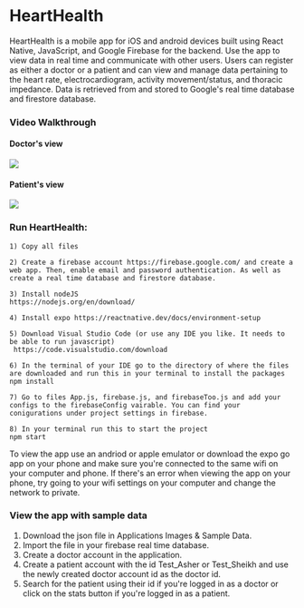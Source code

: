 # HeartHealth
HeartHealth is a mobile app for iOS and android devices built using React Native, JavaScript, and Google Firebase for the backend. Use the app to view data in real time and communicate with other users. Users can register as either a doctor or a patient and can view and manage data pertaining to the heart rate, electrocardiogram, activity movement/status, and thoracic impedance. Data is retrieved from and stored to Google's real time database and firestore database.

### Video Walkthrough

#### Doctor's view

![](https://i.imgur.com/WdSayNR.gif)



#### Patient's view

![](https://i.imgur.com/Vs6yPd3.gif)


### Run HeartHealth:

	1) Copy all files

	2) Create a firebase account https://firebase.google.com/ and create a web app. Then, enable email and password authentication. As well as create a real time database and firestore database.
	
	3) Install nodeJS 
	https://nodejs.org/en/download/

	4) Install expo https://reactnative.dev/docs/environment-setup
  
	5) Download Visual Studio Code (or use any IDE you like. It needs to be able to run javascript)
	 https://code.visualstudio.com/download

	6) In the terminal of your IDE go to the directory of where the files are downloaded and run this in your terminal to install the packages
	npm install
	
	7) Go to files App.js, firebase.js, and firebaseToo.js and add your configs to the firebaseConfig vairable. You can find your conigurations under project settings in firebase.
	
	8) In your terminal run this to start the project
	npm start

To view the app use an andriod or apple emulator or download the expo go app on your phone and make sure you're connected to the same wifi on your computer and phone. If there's an error when viewing the app on your phone, try going to your wifi settings on your computer and change the network to private. 


### View the app with sample data
1) Download the json file in Applications Images & Sample Data.
2) Import the file in your firebase real time database.
3) Create a doctor account in the application.
4) Create a patient account with the id Test_Asher or Test_Sheikh and use the newly created doctor account id as the doctor id.
5) Search for the patient using their id if you're logged in as a doctor or click on the stats button if you're logged in as a patient.
